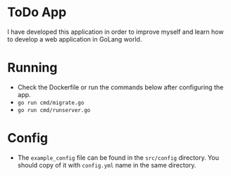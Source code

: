# ToDo App
I have developed this application in order to improve myself and learn how to develop a web application in GoLang world.

# Running
- Check the Dockerfile or run the commands below after configuring the app.
- `go run cmd/migrate.go`
- `go run cmd/runserver.go`

# Config
- The `example_config` file can be found in the `src/config` directory. You should copy of it with `config.yml` name in the same directory.